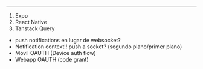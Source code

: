 ----
1. Expo
2. React Native
3. Tanstack Query


- push notifications en lugar de websocket? 
- Notification context!! push a socket? (segundo plano/primer plano)
- Movil OAUTH (Device auth flow)
- Webapp OAUTH (code grant)